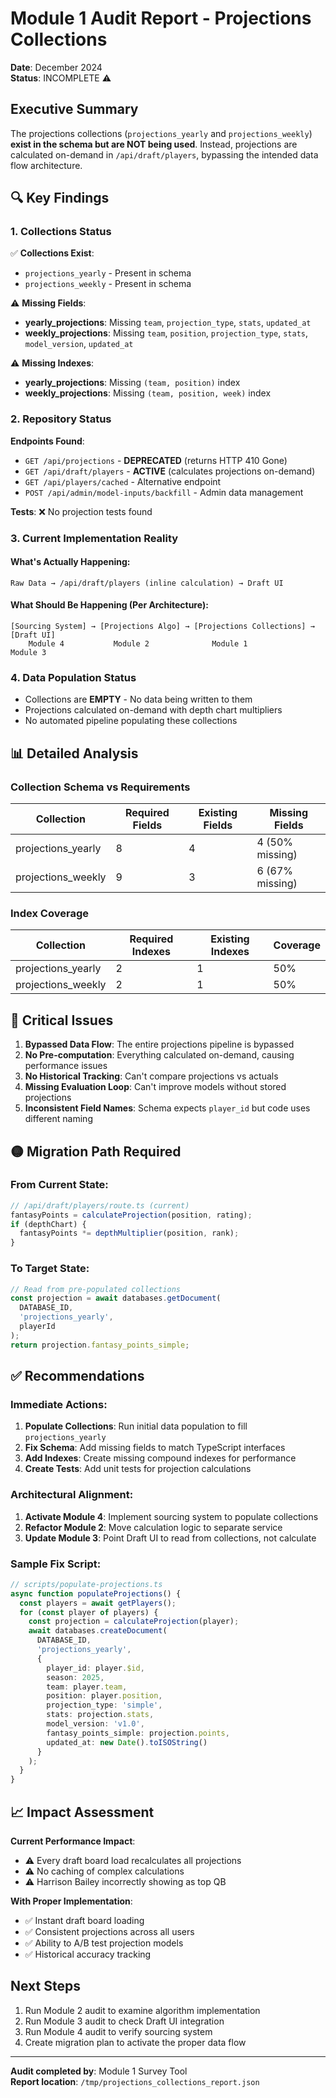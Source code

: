 # Module 1 Audit Report - Projections Collections
**Date**: December 2024  
**Status**: INCOMPLETE ⚠️

## Executive Summary
The projections collections (`projections_yearly` and `projections_weekly`) **exist in the schema but are NOT being used**. Instead, projections are calculated on-demand in `/api/draft/players`, bypassing the intended data flow architecture.

## 🔍 Key Findings

### 1. Collections Status
✅ **Collections Exist**:
- `projections_yearly` - Present in schema
- `projections_weekly` - Present in schema

⚠️ **Missing Fields**:
- **yearly_projections**: Missing `team`, `projection_type`, `stats`, `updated_at`
- **weekly_projections**: Missing `team`, `position`, `projection_type`, `stats`, `model_version`, `updated_at`

⚠️ **Missing Indexes**:
- **yearly_projections**: Missing `(team, position)` index
- **weekly_projections**: Missing `(team, position, week)` index

### 2. Repository Status
**Endpoints Found**:
- `GET /api/projections` - **DEPRECATED** (returns HTTP 410 Gone)
- `GET /api/draft/players` - **ACTIVE** (calculates projections on-demand)
- `GET /api/players/cached` - Alternative endpoint
- `POST /api/admin/model-inputs/backfill` - Admin data management

**Tests**: ❌ No projection tests found

### 3. Current Implementation Reality

#### What's Actually Happening:
```
Raw Data → /api/draft/players (inline calculation) → Draft UI
```

#### What Should Be Happening (Per Architecture):
```
[Sourcing System] → [Projections Algo] → [Projections Collections] → [Draft UI]
    Module 4           Module 2              Module 1            Module 3
```

### 4. Data Population Status
- Collections are **EMPTY** - No data being written to them
- Projections calculated on-demand with depth chart multipliers
- No automated pipeline populating these collections

## 📊 Detailed Analysis

### Collection Schema vs Requirements
| Collection | Required Fields | Existing Fields | Missing Fields |
|------------|----------------|-----------------|----------------|
| projections_yearly | 8 | 4 | 4 (50% missing) |
| projections_weekly | 9 | 3 | 6 (67% missing) |

### Index Coverage
| Collection | Required Indexes | Existing Indexes | Coverage |
|------------|-----------------|------------------|----------|
| projections_yearly | 2 | 1 | 50% |
| projections_weekly | 2 | 1 | 50% |

## 🔴 Critical Issues

1. **Bypassed Data Flow**: The entire projections pipeline is bypassed
2. **No Pre-computation**: Everything calculated on-demand, causing performance issues
3. **No Historical Tracking**: Can't compare projections vs actuals
4. **Missing Evaluation Loop**: Can't improve models without stored projections
5. **Inconsistent Field Names**: Schema expects `player_id` but code uses different naming

## 🟡 Migration Path Required

### From Current State:
```typescript
// /api/draft/players/route.ts (current)
fantasyPoints = calculateProjection(position, rating);
if (depthChart) {
  fantasyPoints *= depthMultiplier(position, rank);
}
```

### To Target State:
```typescript
// Read from pre-populated collections
const projection = await databases.getDocument(
  DATABASE_ID,
  'projections_yearly',
  playerId
);
return projection.fantasy_points_simple;
```

## ✅ Recommendations

### Immediate Actions:
1. **Populate Collections**: Run initial data population to fill `projections_yearly`
2. **Fix Schema**: Add missing fields to match TypeScript interfaces
3. **Add Indexes**: Create missing compound indexes for performance
4. **Create Tests**: Add unit tests for projection calculations

### Architectural Alignment:
1. **Activate Module 4**: Implement sourcing system to populate collections
2. **Refactor Module 2**: Move calculation logic to separate service
3. **Update Module 3**: Point Draft UI to read from collections, not calculate

### Sample Fix Script:
```typescript
// scripts/populate-projections.ts
async function populateProjections() {
  const players = await getPlayers();
  for (const player of players) {
    const projection = calculateProjection(player);
    await databases.createDocument(
      DATABASE_ID,
      'projections_yearly',
      {
        player_id: player.$id,
        season: 2025,
        team: player.team,
        position: player.position,
        projection_type: 'simple',
        stats: projection.stats,
        model_version: 'v1.0',
        fantasy_points_simple: projection.points,
        updated_at: new Date().toISOString()
      }
    );
  }
}
```

## 📈 Impact Assessment

**Current Performance Impact**:
- ⚠️ Every draft board load recalculates all projections
- ⚠️ No caching of complex calculations
- ⚠️ Harrison Bailey incorrectly showing as top QB

**With Proper Implementation**:
- ✅ Instant draft board loading
- ✅ Consistent projections across all users
- ✅ Ability to A/B test projection models
- ✅ Historical accuracy tracking

## Next Steps
1. Run Module 2 audit to examine algorithm implementation
2. Run Module 3 audit to check Draft UI integration
3. Run Module 4 audit to verify sourcing system
4. Create migration plan to activate the proper data flow

---
**Audit completed by**: Module 1 Survey Tool  
**Report location**: `/tmp/projections_collections_report.json`
